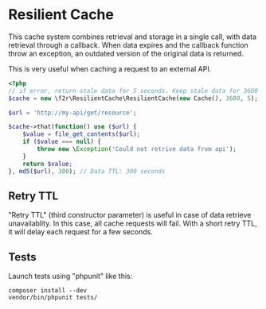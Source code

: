 # Resilient Cache

This cache system combines retrieval and storage in a single call, with data retrieval through a callback.
When data expires and the callback function throw an exception, an outdated version of the original data is returned.

This is very useful when caching a request to an external API.

```php
<?php
// if error, return stale data for 5 seconds. Keep stale data for 3600 seconds.
$cache = new \f2r\ResilientCache\ResilientCache(new Cache(), 3600, 5);

$url = 'http://my-api/get/resource';

$cache->that(function() use ($url) {
    $value = file_get_contents($url);
    if ($value === null) {
        throw new \Exception('Could not retrive data from api');
    }
    return $value;
}, md5($url), 300); // Data TTL: 300 seconds
```

## Retry TTL

"Retry TTL" (third constructor parameter) is useful in case of data retrieve unavailablity.
In this case, all cache requests will fail. With a short retry TTL, it will delay each request for a few seconds.

## Tests

Launch tests using "phpunit" like this:
```shell
composer install --dev
vendor/bin/phpunit tests/
```